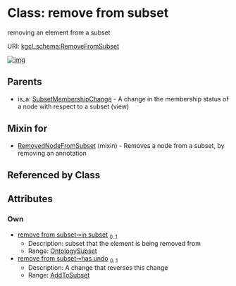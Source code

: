 
# Class: remove from subset


removing an element from a subset

URI: [kgcl_schema:RemoveFromSubset](https://w3id.org/kgcl-schema/RemoveFromSubset)


[![img](https://yuml.me/diagram/nofunky;dir:TB/class/[SubsetMembershipChange],[AddToSubset]<has%20undo%200..1-++[RemoveFromSubset],[OntologySubset]<in%20subset%200..1-++[RemoveFromSubset],[RemovedNodeFromSubset]uses%20-.->[RemoveFromSubset],[SubsetMembershipChange]^-[RemoveFromSubset],[RemovedNodeFromSubset],[OntologySubset],[AddToSubset])](https://yuml.me/diagram/nofunky;dir:TB/class/[SubsetMembershipChange],[AddToSubset]<has%20undo%200..1-++[RemoveFromSubset],[OntologySubset]<in%20subset%200..1-++[RemoveFromSubset],[RemovedNodeFromSubset]uses%20-.->[RemoveFromSubset],[SubsetMembershipChange]^-[RemoveFromSubset],[RemovedNodeFromSubset],[OntologySubset],[AddToSubset])

## Parents

 *  is_a: [SubsetMembershipChange](SubsetMembershipChange.md) - A change in the membership status of a node with respect to a subset (view)

## Mixin for

 * [RemovedNodeFromSubset](RemovedNodeFromSubset.md) (mixin)  - Removes a node from a subset, by removing an annotation

## Referenced by Class


## Attributes


### Own

 * [remove from subset➞in subset](remove_from_subset_in_subset.md)  <sub>0..1</sub>
     * Description: subset that the element is being removed from
     * Range: [OntologySubset](OntologySubset.md)
 * [remove from subset➞has undo](remove_from_subset_has_undo.md)  <sub>0..1</sub>
     * Description: A change that reverses this change
     * Range: [AddToSubset](AddToSubset.md)
